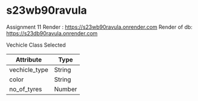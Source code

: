 # s23wb90ravula
Assignment 11
Render : https://s23wb90ravula.onrender.com
Render of db: https://s23db90ravula.onrender.com

Vechicle Class Selected 

| Attribute | Type |
|-----------------|--------|
| vechicle_type | String |
| color | String |
| no_of_tyres | Number |

